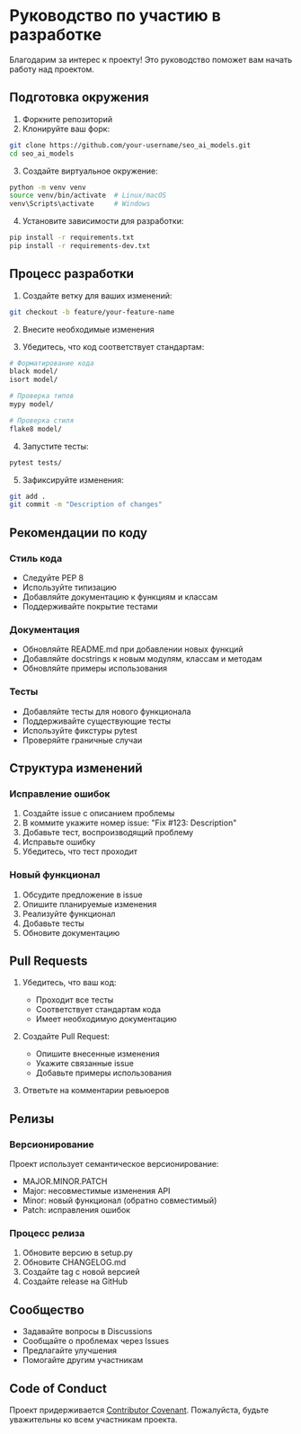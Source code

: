# Руководство по участию в разработке

Благодарим за интерес к проекту! Это руководство поможет вам начать работу над проектом.

## Подготовка окружения

1. Форкните репозиторий
2. Клонируйте ваш форк:
```bash
git clone https://github.com/your-username/seo_ai_models.git
cd seo_ai_models
```

3. Создайте виртуальное окружение:
```bash
python -m venv venv
source venv/bin/activate  # Linux/macOS
venv\Scripts\activate     # Windows
```

4. Установите зависимости для разработки:
```bash
pip install -r requirements.txt
pip install -r requirements-dev.txt
```

## Процесс разработки

1. Создайте ветку для ваших изменений:
```bash
git checkout -b feature/your-feature-name
```

2. Внесите необходимые изменения

3. Убедитесь, что код соответствует стандартам:
```bash
# Форматирование кода
black model/
isort model/

# Проверка типов
mypy model/

# Проверка стиля
flake8 model/
```

4. Запустите тесты:
```bash
pytest tests/
```

5. Зафиксируйте изменения:
```bash
git add .
git commit -m "Description of changes"
```

## Рекомендации по коду

### Стиль кода

- Следуйте PEP 8
- Используйте типизацию
- Добавляйте документацию к функциям и классам
- Поддерживайте покрытие тестами

### Документация

- Обновляйте README.md при добавлении новых функций
- Добавляйте docstrings к новым модулям, классам и методам
- Обновляйте примеры использования

### Тесты

- Добавляйте тесты для нового функционала
- Поддерживайте существующие тесты
- Используйте фикстуры pytest
- Проверяйте граничные случаи

## Структура изменений

### Исправление ошибок

1. Создайте issue с описанием проблемы
2. В коммите укажите номер issue: "Fix #123: Description"
3. Добавьте тест, воспроизводящий проблему
4. Исправьте ошибку
5. Убедитесь, что тест проходит

### Новый функционал

1. Обсудите предложение в issue
2. Опишите планируемые изменения
3. Реализуйте функционал
4. Добавьте тесты
5. Обновите документацию

## Pull Requests

1. Убедитесь, что ваш код:
   - Проходит все тесты
   - Соответствует стандартам кода
   - Имеет необходимую документацию

2. Создайте Pull Request:
   - Опишите внесенные изменения
   - Укажите связанные issue
   - Добавьте примеры использования

3. Ответьте на комментарии ревьюеров

## Релизы

### Версионирование

Проект использует семантическое версионирование:
- MAJOR.MINOR.PATCH
- Major: несовместимые изменения API
- Minor: новый функционал (обратно совместимый)
- Patch: исправления ошибок

### Процесс релиза

1. Обновите версию в setup.py
2. Обновите CHANGELOG.md
3. Создайте tag с новой версией
4. Создайте release на GitHub

## Сообщество

- Задавайте вопросы в Discussions
- Сообщайте о проблемах через Issues
- Предлагайте улучшения
- Помогайте другим участникам

## Code of Conduct

Проект придерживается [Contributor Covenant](https://www.contributor-covenant.org/). 
Пожалуйста, будьте уважительны ко всем участникам проекта.
